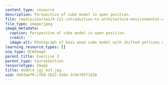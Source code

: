 ```yaml
---
content_type: resource
description: Perspective of cube model in open position.
file: /media/courses/4-111-introduction-to-architecture-environmental-design-spring-2014/4bb3aef0cf6d1622d36e3c0e705f1d28_model4_jgj_ex3.jpg
file_type: image/jpeg
image_metadata:
  caption: Perspective of cube model in open position.
  credit: ''
  image-alt: Photograph of bass wood cube model with shifted portions of the cube.
learning_resource_types: []
ocw_type: OCWImage
parent_title: Exercise 3
parent_type: CourseSection
resourcetype: Image
title: model4_jgj_ex3.jpg
uid: 4bb3aef0-cf6d-1622-d36e-3c0e705f1d28
---
```

